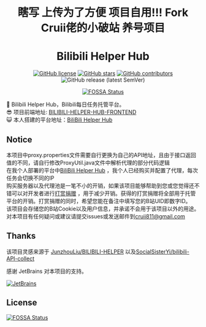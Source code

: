<div align="center">

<h1 align="center">
   瞎写 上传为了方便 项目自用!!! Fork  Cruii佬的小破站 养号项目
</h1>

<h1 align="center">
    Bilibili Helper Hub
</h1>

[![GitHub license](https://img.shields.io/github/license/Cruii/bilibili-helper-hub?style=for-the-badge)](https://github.com/Cruii/bilibili-helper-hub/blob/master/LICENSE)
[![GitHub stars](https://img.shields.io/github/stars/Cruii/bilibili-helper-hub?style=for-the-badge)](https://github.com/Cruii/bilibili-helper-hub/stargazers)
[![GitHub contributors](https://img.shields.io/github/contributors/Cruii/bilibili-helper-hub?style=for-the-badge)](https://github.com/Cruii/bilibili-helper-hub/graphs/contributors)
![GitHub release (latest SemVer)](https://img.shields.io/github/v/release/Cruii/bilibili-helper-hub?style=for-the-badge)

[![FOSSA Status](https://app.fossa.com/api/projects/git%2Bgithub.com%2FCruii%2Fbilibili-helper-hub.svg?type=for-the-badge)](https://app.fossa.com/projects/git%2Bgithub.com%2FCruii%2Fbilibili-helper-hub?ref=badge_shield)
</div>

🚀 Bilibili Helper Hub，Bilibili每日任务托管平台。  
😎 项目前端地址: [BILIBILI-HELPER-HUB-FRONTEND](https://github.com/Cruii/bilibili-helper-hub-frontend)  
😺 本人搭建的平台地址：[BiliBili Helper Hub](https://bilibili.cruii.io/)
## Notice

本项目中proxy.properties文件需要自行更换为自己的API地址，且由于接口返回值的不同，请自行修改ProxyUtil.java文件中解析代理的部分代码逻辑  
在我个人部署的平台中[BiliBili Helper Hub](https://bilibili.cruii.io/) ，我个人已经购买并配置了代理，每次任务会切换不同的IP  
购买服务器以及代理池是一笔不小的开销，如果该项目能够帮助到您或您觉得还不错可以对开发者进行[打赏捐赠](https://github.com/Cruii/bilibili-helper-hub#sponsor) ，用于减少开销。获得的打赏捐赠将全部用于托管平台的开销。打赏捐赠的同时，希望您能在备注中填写您的B站UID即数字ID。  
该项目会存储您的B站Cookie以及用户信息，并承诺不会用于该项目以外的用途。  
对本项目有任何疑问或建议请提交issues或发送邮件到[cruii811@gmail.com](mailto:cruii811@gmail.com)

## Thanks

该项目灵感来源于 [JunzhouLiu/BILIBILI-HELPER](https://github.com/JunzhouLiu/BILIBILI-HELPER) 以及[SocialSisterYi/bilibili-API-collect](https://github.com/SocialSisterYi/bilibili-API-collect) 


感谢 JetBrains 对本项目的支持。

[![JetBrains](jetbrains.svg)](https://www.jetbrains.com/?from=BILIBILI-HELPER)

## License

[![FOSSA Status](https://app.fossa.com/api/projects/git%2Bgithub.com%2FCruii%2Fbilibili-helper-hub.svg?type=large)](https://app.fossa.com/projects/git%2Bgithub.com%2FCruii%2Fbilibili-helper-hub?ref=badge_large)
